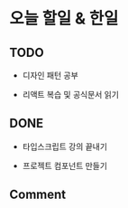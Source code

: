 # 오늘 할일 & 한일

## TODO

- 디자인 패턴 공부

- 리액트 복습 및 공식문서 읽기

## DONE

- 타입스크립트 강의 끝내기

- 프로젝트 컴포넌트 만들기

## Comment
